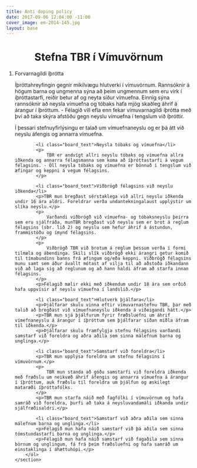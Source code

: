 ```yaml
---
title: Anti doping policy
date: 2017-09-06 12:04:00 -11:00
cover_image: em-2014-145.jpg
layout: base
---
```


<head>
	<link href='http://fonts.googleapis.com/css?family=Lobster' rel='stylesheet' type='text/css'>
</head>
<body>
	<h1 class="board_text" align="center">Stefna TBR í Vímuvörnum</h1>
	<section class="long_text">	
		<ol>
			<li class="board_text">Forvarnagildi íþrótta</li>
			<p>
				Íþróttahreyfingin gegnir mikilvægu hlutverki í vímuvörnum. Rannsóknir á högum barna og ungmenna sýna að þeim ungmennum sem eru virk í íþróttastarfi, reiðir betur af og neyta síður vímuefna. Einnig sýna rannsóknir að neysla vímuefna og tóbaks hafa mjög skaðleg áhrif á árangur í íþróttum. - Félagið vill efla enn fekar vímuvarnagildi íþrótta með því að taka skýra afstöðu gegn neyslu vímuefna í tengslum við íþróttir.
			</p>
			<p>Í þessari stefnuyfirlýsingu er talað um vímuefnaneyslu og er þá átt við neyslu áfengis og annarra vímuefna.</p>
			
			<li class="board_text">Neysla tóbaks og vímuefna</li>
			<p>
				TBR er andvígt allri neyslu tóbaks og vímuefna allra iðkenda og annarra félagsmanna sem koma að íþróttastarfi á vegum félagsins. - Öll neysla tóbaks og vímuefna er bönnuð í tengslum við æfingar og keppni á vegum félagsins.
			</p>
			
			<li class="board_text">Viðbrögð félagsins við neyslu iðkenda</li>
			<p>TBR mun bregðast sérstaklega við allri neyslu iðkenda undir 16 ára aldri. Foreldrar verða undantekningalaust upplýstir um slíka neyslu.</p>
			<p>
				Varðandi viðbrögð við vímuefna- og tóbaksneyslu þeirra sem eru sjálfráða, munTBR bregðast við neyslu sem er brot á reglum félagsins (sbr. lið 2) og neyslu sem hefur áhrif á ástundun, frammistöðu og ímynd félagsins.
			</p>
			<p>	
				Viðbrögð TBR við brotum á reglum þessum verða í formi tilmæla og ábendinga. Skili slík viðbrögð ekki árangri getur komið til tímabundins banns frá æfingum og/eða keppni. Viðbrögð félagsins munu samt sem áður ávallt mótast af vilja til að aðstoða iðkandann við að laga sig að reglunum og að hann haldi áfram að starfa innan félagsins.
			</p>
			<p>Félagið mælir ekki með iðkendum undir 18 ára sem orðið hafa uppvísir af neyslu vímuefna í landslið.</p>
			
			<li class="board_text">Hlutverk þjálfara</li>
			<p>Þjálfarar skulu vinna eftir vímuvarnastefnu TBR, þar með talið að bregðast við vímuefnaneyslu iðkenda á viðeigandi hátt.</p>
			<p>TBR mun sjá þjálfurum fyrir fræðsluefni um áhrif vímefnaneyslu á árangur í íþróttum sem þjálfarar síðan miðla áfram til iðkenda.</p>
			<p>Þjálfarar skulu framfylgja stefnu félagsins varðandi samstarf við foreldra og aðra aðila sem sinna málefnum barna og unglinga.</p>
			
			<li class="board_text">Samstarf við foreldra</li>
			<p>TBR mun upplýsa foreldra um stefnu félagsins í vímuvörnum.</p>
			<p>
				TBR mun standa að góðu samstarfi við foreldra iðkenda með fræðslu um neikvæð áhrif áfengis og annarra vímuefna á árangur í íþróttum, auk fræðslu til foreldra um þjálfun og æskilegt mataræði íþróttafólks.
			</p>
			<p>TBR mun starfa náið með fagfólki í vímuvörnum og hafa samráð við foreldra, þurfi að taka á neysluvandamáli iðkanda undir sjálfræðisaldri.</p>
			
			<li class="board_text">Samstarf við aðra aðila sem sinna málefnum barna og unglinga.</li>
			<p>Félagið mun hafa náið samstarf við þá aðila sem sinna tómstundastarfi barna og unglinga.</p>
			<p>Félagið mun hafa náið samstarf við fagaðila sem sinna börnum og unglingum, fá frá þeim fræðsluefni og hafa samráð um einstaklinga í áhættuhópi.</p>	
		</ol>
	</section>
</body>
